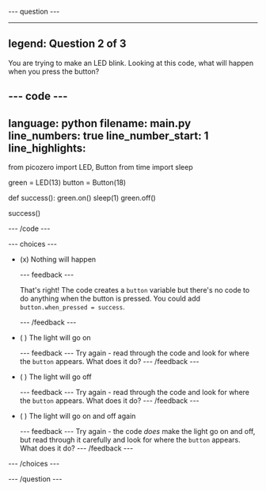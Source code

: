 
--- question ---

---
legend: Question 2 of 3
---

You are trying to make an LED blink. Looking at this code, what will happen when you press the button?

--- code ---
---
language: python
filename: main.py
line_numbers: true
line_number_start: 1
line_highlights: 
---

from picozero import LED, Button
from time import sleep

green = LED(13)
button = Button(18)

def success():
  green.on()
  sleep(1)
  green.off()

success()

--- /code ---

--- choices ---

- (x) Nothing will happen

  --- feedback ---
  
  That's right! The code creates a `button` variable but there's no code to do anything when the button is pressed. You could add `button.when_pressed = success`.

  --- /feedback ---

- ( ) The light will go on

  --- feedback ---
Try again - read through the code and look for where the `button` appears. What does it do?
  --- /feedback ---

- ( ) The light will go off

  --- feedback ---
Try again - read through the code and look for where the `button` appears. What does it do?
  --- /feedback ---

- ( ) The light will go on and off again

  --- feedback ---
Try again - the code *does* make the light go on and off, but read through it carefully and look for where the `button` appears. What does it do?
  --- /feedback ---

--- /choices ---

--- /question ---

